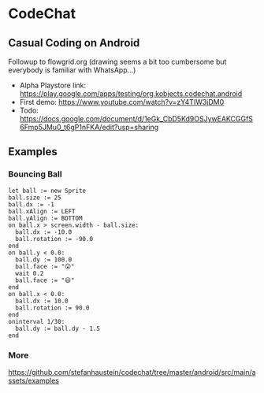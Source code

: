 # CodeChat

## Casual Coding on Android

Followup to flowgrid.org (drawing seems a bit too cumbersome but everybody is familiar with WhatsApp...) 

  * Alpha Playstore link: https://play.google.com/apps/testing/org.kobjects.codechat.android 
  * First demo: https://www.youtube.com/watch?v=zY4TIW3jDM0
  * Todo: https://docs.google.com/document/d/1eGk_CbD5Kd9OSJywEAKCGGfS6Fmp5JMu0_t6gP1nFKA/edit?usp=sharing

## Examples

### Bouncing Ball

    let ball := new Sprite
    ball.size := 25
    ball.dx := -1
    ball.xAlign := LEFT
    ball.yAlign := BOTTOM
    on ball.x > screen.width - ball.size:
      ball.dx := -10.0
      ball.rotation := -90.0
    end
    on ball.y < 0.0:
      ball.dy := 100.0
      ball.face := "😲"
      wait 0.2
      ball.face := "😄"
    end
    on ball.x < 0.0:
      ball.dx := 10.0
      ball.rotation := 90.0
    end
    oninterval 1/30:
      ball.dy := ball.dy - 1.5
    end

### More

https://github.com/stefanhaustein/codechat/tree/master/android/src/main/assets/examples
